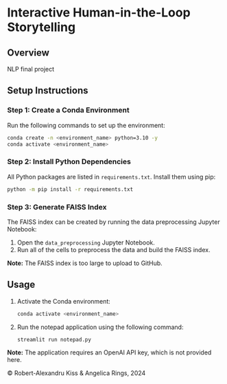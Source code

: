 # Interactive Human-in-the-Loop Storytelling

## Overview

NLP final project

## Setup Instructions

### Step 1: Create a Conda Environment
Run the following commands to set up the environment:
```bash
conda create -n <environment_name> python=3.10 -y
conda activate <environment_name>
```

### Step 2: Install Python Dependencies
All Python packages are listed in `requirements.txt`. Install them using pip:
```bash
python -m pip install -r requirements.txt
```

### Step 3: Generate FAISS Index
The FAISS index can be created by running the data preprocessing Jupyter Notebook:
1. Open the `data_preprocessing` Jupyter Notebook.
2. Run all of the cells to preprocess the data and build the FAISS index.

**Note:** The FAISS index is too large to upload to GitHub.

## Usage

1. Activate the Conda environment:
   ```bash
   conda activate <environment_name>
   ```
2. Run the notepad application using the following command:
   ```bash
   streamlit run notepad.py
   ```

**Note:** The application requires an OpenAI API key, which is not provided here.

&copy; Robert-Alexandru Kiss & Angelica Rings, 2024
